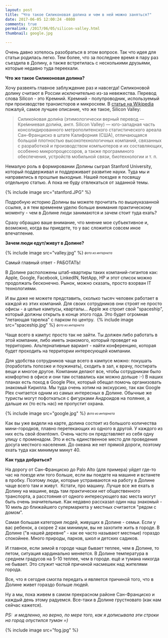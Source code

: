 ```yaml
---
layout: post
title: "Что такое Силиконовая долина и чем в ней можно заняться?"
date: 2017-06-05 12:00:24 -0800
comments: true
permalink: /2017/06/05/silicon-valley.html
thumbnail: google.jpg

---
```


Очень давно хотелось разобраться в этом вопросе. Так что идея для статьи родилась легко. Тем более, что за последнее время я пару раз  съездила в Долину, а также встретилась с несколькими друзьями, которые недавно туда переехали. 
<!--separate-->

**Что же такое Силиконовая долина?**

Хочу развеять главное заблуждение раз и навсегда! Силиконовой долину считают в России исключительно из-за невежества. Перевод слова Silicon - это Кремний. Кремний - полупроводник, используемый при производстве транзисторов и микросхем. В <a href="https://ru.wikipedia.org/wiki/%D0%A1%D0%B8%D0%BB%D0%B8%D0%BA%D0%BE%D0%BD%D0%BE%D0%B2%D0%B0%D1%8F_%D0%B4%D0%BE%D0%BB%D0%B8%D0%BD%D0%B0" target="_blank">статье на Wikipedia</a> пожалуй, самое лучшее описание, что же такое, Silicon Valley:


>Силико́новая доли́на (этимологически верный перевод — Кре́мниевая доли́на, англ. Silicon Valley) — юго-западная часть консолидированного метрополитенского статистического ареала Сан-Франциско в штате Калифорния (США), отличающаяся большой плотностью высокотехнологичных компаний, связанных с разработкой и производством компьютеров и их составляющих, особенно микропроцессоров, а также программного обеспечения, устройств мобильной связи, биотехнологии и т. п.

Немалую роль в формировании Долины сыграл Stanford University, который поддерживал и поддерживает развитие науки. Туда мы и направились в прошлые выходные. Нашей поездке я посвящу отдельную статью. А пока не буду отвлекаться от заданной темы.

{% include image src="stanford.JPG" %}

Подробную историю Долины вы можете прочитать по вышеуказанной ссылке, а я тем временем уделю больше внимания практическому моменту - чем в Долине люди занимаются и зачем стоит туда ехать?

Сразу обращаю ваше внимание, что мнение мое субъективное и, возможно, когда вы приедете, то у вас сложится совсем иное впечатление. 

**Зачем люди едут/живут в Долине?**

{% include image src="valley.jpg" %}
<sub> <sup>*фото из интернета*

Самый главный ответ - РАБОТАТЬ! 

В Долине расположены штаб-квартиры таких компаний-гигантов как: Apple, Google, Facebook, LinkedIN, NetApp, HP и этот список можно продолжать бесконечно. Рынок, можно сказать, просто взорван IT технологиями. 

И вы даже не можете представить, сколько тысяч человек работает в каждой из этих компаний. Для своих сотрудников они строят не просто офисы - а целые кампусы, кварталы... Apple же строит свой "spaceship", который должны открыть в конце этого года. Это будет огромная "летающая тарелка" с парком по центру. 
{% include image src="spaceship.jpg" %}
<sub> <sup>*фото из интернета*

Чаще всего в кампус просто так не зайти. Ты должен либо работать в этой компании, либо иметь знакомого, который проведет на территорию. Альтернативные вариант - найти конференцию, которая будет проходить на территории интересующей компании. 

Для удобства сотрудников чаще всего в кампусе можно: покушать (поработать попозже и поужинать), сходить в зал, к врачу, постирать вещи и многое другое. Компании делают все, чтобы сотрудникам было комфортно в офисе и они там оставались как можно дольше :-)
В наших планах есть поход в Google Plex, который обещал помочь организовать знакомый Кирилла. Мы туда очень хотим на экскурсию, так как Google Plex считается одним из самых интересных в Долине. Обычные же туристы могут пофоткаться с фигурками Андроидов на полянке, а дальше их (то есть нас) не пропустит охрана.

{% include image src="google.jpg" %}
<sub> <sup>*фото из интернета*

Как вы уже видели на карте, долина состоит из большого количества мини-городков, плавно перетекающих из одного в другой. У каждого из них есть свой downtown. Очень часто он представляет из себя одну улицу с променадом. Это и есть единственное место для проведения досуга местного населения. До океана же нет прямой дороги, поэтому ехать туда как минимум минут 40.

**Как туда добраться?**

На дорогу от Сан-Франциско до Palo Alto (для примера) уйдет где-то час на поезде или того больше, если вы поедете на машине и встанете в пробку. Поэтому люди, которые устраиваются на работу в Долине чаще всего там и живут. 
Кстати, про машину. Лучше все же ехать в Долину на машине, ведь там практически нет общественного транспорта, а расстояния от одного интересующего вас места могут быть очень значительные. Как недавно рассказал один наш знакомый - 10 миль до ближайшего супермаркета у местных считается "рядом с домом".

Самая большая категория людей, живущих в Долине - семьи. Если у вас ребенок, а скорее 2 как минимум, вы не захотите жить в городе. В Долине ("в нашей деревне" - как ее часто называют местные) гораздо спокойнее. Много природы, парков, школ и детских садиков. 

И главное, если зимой в городе чаще бывает теплее, чем в Долине, то летом, ситуация кардинально меняется. В Долине температура в среднем градусов на 5-10 теплее, чем в городе. ещё и тумана никогда не бывает. Это служит частой причиной насмешек над жителями города.

Все, что я сегодня смогла передать и является причиной того, что в Долине живет гораздо больше людей. 


Ну а мы, пока живем в самом прекрасном районе Сан-Франциско и каждый день этому радуемся. Все-таки в Долине грустновато (как нам сейчас кажется). 

*PS:  и медленно, но верно, по мере того, как я дописывала эти строки на город опустился туман =)*

{% include image src="fog.jpg" %}










